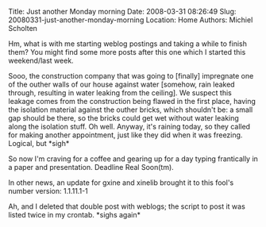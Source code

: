 Title: Just another Monday morning
Date: 2008-03-31 08:26:49
Slug: 20080331-just-another-monday-morning
Location: Home
Authors: Michiel Scholten

<p>Hm, what is with me starting weblog postings and taking a while to finish them? You might find some more posts after this one which I started this weekend/last week.</p>

<p>Sooo, the construction company that was going to [finally] impregnate one of the outher walls of our house against water [somehow, rain leaked through, resulting in water leaking from the ceiling]. We suspect this leakage comes from the construction being flawed in the first place, having the isolation material against the outher bricks, which shouldn't be: a small gap should be there, so the bricks could get wet without water leaking along the isolation stuff. Oh well. Anyway, it's raining today, so they called for making another appointment, just like they did when it was freezing. Logical, but *sigh*</p>

<p>So now I'm craving for a coffee and gearing up for a day typing frantically in a paper and presentation. Deadline Real Soon(tm).</p>

<p>In other news, an update for gxine and xinelib brought it to this fool's number version: 1.1.11.1-1</p>

<p>Ah, and I deleted that double post with weblogs; the script to post it was listed twice in my crontab. *sighs again*</p>